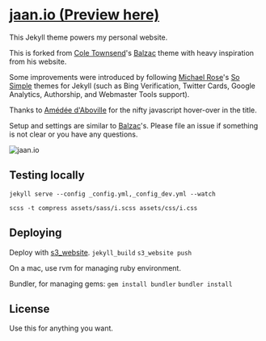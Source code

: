 # [jaan.io (Preview here)](https://jaan.io)

This Jekyll theme powers my personal website.

This is forked from [Cole Townsend](http://coletownsend.com)'s [Balzac](https://github.com/ColeTownsend/Balzac-for-Jekyll) theme with heavy inspiration from his website. 

Some improvements were introduced by following [Michael Rose](http://mademistakes.com)'s [So Simple](https://github.com/mmistakes/so-simple-theme) themes for Jekyll (such as Bing Verification, Twitter Cards, Google Analytics, Authorship, and Webmaster Tools support).

Thanks to [Amédée d'Aboville](http://amedee.daboville.com/) for the nifty javascript hover-over in the title.

Setup and settings are similar to [Balzac](https://github.com/ColeTownsend/Balzac-for-Jekyll)'s. Please file an issue if something is not clear or you have any questions. 

![jaan.io](http://i.imgur.com/wEM5sod.png)

## Testing locally

`jekyll serve --config _config.yml,_config_dev.yml --watch`

`scss -t compress assets/sass/i.scss assets/css/i.css`

## Deploying

Deploy with [s3_website](https://github.com/laurilehmijoki/s3_website).
`jekyll_build`
`s3_website push`

On a mac, use rvm for managing ruby environment.

Bundler, for managing gems:
`gem install bundler`
`bundler install`

## License

Use this for anything you want.
